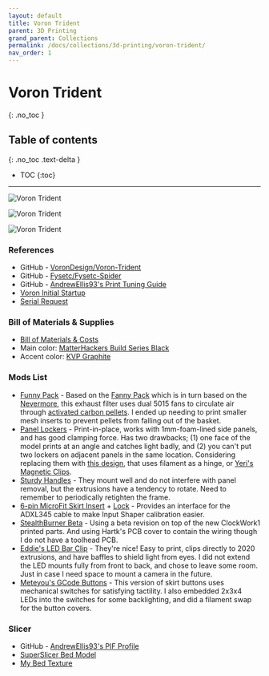```yaml
---
layout: default
title: Voron Trident
parent: 3D Printing
grand_parent: Collections
permalink: /docs/collections/3d-printing/voron-trident/
nav_order: 1
---
```


# Voron Trident
{: .no_toc }

## Table of contents
{: .no_toc .text-delta }

- TOC
{:toc}

---

![Voron Trident](../../../../assets/images/voron-trident.jpg)

![Voron Trident](../../../../assets/images/voron-trident-toolhead.jpg)

![Voron Trident](../../../../assets/images/voron-trident-skirt-buttons.jpg)

### References
*   GitHub - [VoronDesign/Voron-Trident](https://github.com/VoronDesign/Voron-Trident)
*   GitHub - [Fysetc/Fysetc-Spider](https://github.com/FYSETC/FYSETC-SPIDER)
*   GitHub - [AndrewEllis93's Print Tuning Guide](https://github.com/AndrewEllis93/Print-Tuning-Guide)
*   [Voron Initial Startup](https://docs.vorondesign.com/build/startup/)
*   [Serial Request](https://www.reddit.com/r/voroncorexy/comments/sdhsjg/voron_trident_300mm_serial_request_le0n2959/)

### Bill of Materials & Supplies
*   [Bill of Materials & Costs](https://docs.google.com/spreadsheets/d/19nlv9ndFdrLKIFwBDWHhvT5E2p-6kONis_83c0GkSzI/edit?usp=sharing)
*   Main color: [MatterHackers Build Series Black](https://www.matterhackers.com/store/l/175mm-abs-filament-black-1-kg/sk/MWVCRU99)
*   Accent color: [KVP Graphite](https://www.villageplastics.com/product/abs/)

### Mods List
*   [Funny Pack](https://github.com/thiagolocatelli/Voron/tree/master/Mods/funny_pack) - Based on the [Fanny Pack](https://github.com/oab1/VoronMods/tree/main/v2.2%20Recirculating%20Filter) which is in turn based on the [Nevermore](https://github.com/nevermore3d), this exhaust filter uses dual 5015 fans to circulate air through [activated carbon pellets](https://envirosupply.net/products/4mm-pellet-virgin-coal-activated-carbon-charcoal-for-vapor-filtration-1-lb-bag). I ended up needing to print smaller mesh inserts to prevent pellets from falling out of the basket.
*   [Panel Lockers](https://github.com/v6cl/My-Voron2.4-Customs/tree/main/Panel_Locker) - Print-in-place, works with 1mm-foam-lined side panels, and has good clamping force. Has two drawbacks; (1) one face of the model prints at an angle and catches light badly, and (2) you can't put two lockers on adjacent panels in the same location. Considering replacing them with [this design](https://github.com/VoronDesign/VoronUsers/tree/master/printer_mods/richardjm/snap-latch-2020), that uses filament as a hinge, or [Yeri's Magnetic Clips](https://github.com/Yeriwyn/VoronUsers/tree/V1-and-V2-panels/printer_mods/yeri/V1_V2_Trident_Magnetic_Panels/STL/Trident/300).
*   [Sturdy Handles](https://github.com/VoronDesign/VoronUsers/tree/master/printer_mods/jeoje/Sturdy_Handles) - They mount well and do not interfere with panel removal, but the extrusions have a tendency to rotate. Need to remember to periodically retighten the frame.
*   [6-pin MicroFit Skirt Insert](https://github.com/VoronDesign/VoronUsers/tree/master/printer_mods/StvPtrsn/Parts_Jigs_and_Mods/Parts) + [Lock](https://github.com/VoronDesign/VoronUsers/tree/master/printer_mods/Jon/adxl345_skirt_keystone/STL) - Provides an interface for the ADXL345 cable to make Input Shaper calibration easier.
*   [StealthBurner Beta](https://github.com/VoronDesign/Voron-Afterburner/tree/sb-beta/STLs/Stealthburner) - Using a beta revision on top of the new ClockWork1 printed parts. And using Hartk's PCB cover to contain the wiring though I do not have a toolhead PCB.
*   [Eddie's LED Bar Clip](https://github.com/VoronDesign/VoronUsers/tree/master/printer_mods/eddie/LED_Bar_Clip) - They're nice! Easy to print, clips directly to 2020 extrusions, and have baffles to shield light from eyes. I did not extend the LED mounts fully from front to back, and chose to leave some room. Just in case I need space to mount a camera in the future.
*   [Meteyou's GCode Buttons](https://github.com/VoronDesign/VoronUsers/tree/master/legacy_printers/printer_mods/meteyou/gcode_buttons) - This version of skirt buttons uses mechanical switches for satisfying tactility. I also embedded 2x3x4 LEDs into the switches for some backlighting, and did a filament swap for the button covers.

### Slicer
*   GitHub - [AndrewEllis93's PIF Profile](https://github.com/AndrewEllis93/Ellis-PIF-Profile)
*   [SuperSlicer Bed Model](https://github.com/hartk1213/MISC/tree/main/Voron%20Mods/SuperSlicer)
*   [My Bed Texture](../../../../assets/images/superslicer-bed-plain.png)
